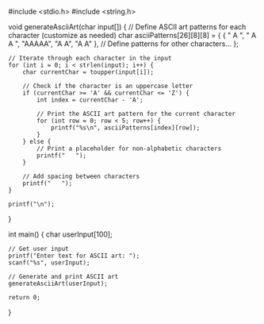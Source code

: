 #include <stdio.h>
#include <string.h>

void generateAsciiArt(char input[]) {
    // Define ASCII art patterns for each character (customize as needed)
    char asciiPatterns[26][8][8] = {
        {
            "  A  ",
            " A A ",
            "AAAAA",
            "A   A",
            "A   A"
        },
        // Define patterns for other characters...
    };

    // Iterate through each character in the input
    for (int i = 0; i < strlen(input); i++) {
        char currentChar = toupper(input[i]);

        // Check if the character is an uppercase letter
        if (currentChar >= 'A' && currentChar <= 'Z') {
            int index = currentChar - 'A';

            // Print the ASCII art pattern for the current character
            for (int row = 0; row < 5; row++) {
                printf("%s\n", asciiPatterns[index][row]);
            }
        } else {
            // Print a placeholder for non-alphabetic characters
            printf("   ");
        }

        // Add spacing between characters
        printf("   ");
    }

    printf("\n");
}

int main() {
    char userInput[100];

    // Get user input
    printf("Enter text for ASCII art: ");
    scanf("%s", userInput);

    // Generate and print ASCII art
    generateAsciiArt(userInput);

    return 0;
}
